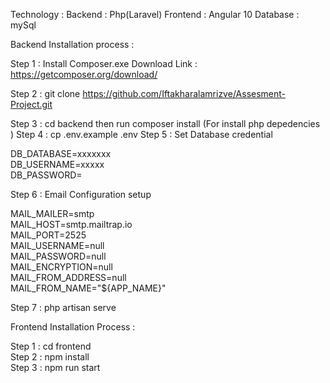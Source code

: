 Technology :
Backend : Php(Laravel)
Frontend : Angular 10
Database : mySql

Backend Installation process :

Step 1 : Install Composer.exe 
Download Link : https://getcomposer.org/download/

Step 2 : git clone https://github.com/Iftakharalamrizve/Assesment-Project.git

Step 3 : cd backend then run  composer install (For install php depedencies )
Step 4 : cp .env.example .env
Step 5 : Set Database credential 

DB_DATABASE=xxxxxxx                                 
DB_USERNAME=xxxxx                                                                                                 
DB_PASSWORD=

Step 6 : Email Configuration setup 

MAIL_MAILER=smtp                                                                                                         
MAIL_HOST=smtp.mailtrap.io                                                                                                                                   
MAIL_PORT=2525                                                                                                                                
MAIL_USERNAME=null                                                                                                                       
MAIL_PASSWORD=null                                                                                                                
MAIL_ENCRYPTION=null                                                                                                              
MAIL_FROM_ADDRESS=null                                                                                                                   
MAIL_FROM_NAME="${APP_NAME}" 

Step 7 : php artisan serve

Frontend Installation Process :

Step 1 : cd frontend                                                                                                            
Step 2 : npm install                                                                                                          
Step 3 : npm run start                                                                                                       





